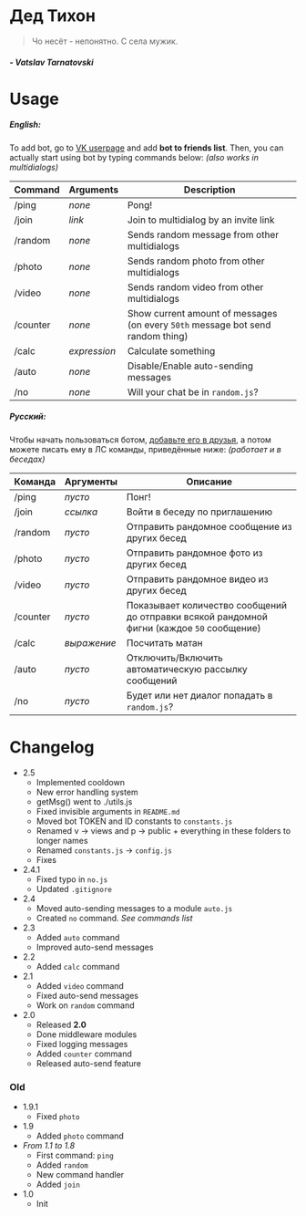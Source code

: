 # Дед Тихон

> Чо несёт - непонятно. С села мужик. 
##### *- Vatslav Tarnatovski*

# Usage

##### English:

To add bot, go to [VK userpage](https://vk.com/tihon_bot) and add **bot to friends list**.
Then, you can actually start using bot by typing commands below: *(also works in multidialogs)*

Command | Arguments | Description
------------ | ------------- | -------------
/ping | *none* | Pong!
/join | *link* | Join to multidialog by an invite link
/random | *none* | Sends random message from other multidialogs
/photo | *none* | Sends random photo from other multidialogs
/video | *none* | Sends random video from other multidialogs
/counter | *none* | Show current amount of messages (on every `50th` message bot send random thing)
/calc | *expression* | Calculate something
/auto | *none* | Disable/Enable auto-sending messages
/no | *none* | Will your chat be in `random.js`?

##### Русский:

Чтобы начать пользоваться ботом, [добавьте его в друзья](https://vk.com/tihon_bot), а потом можете писать ему в ЛС команды, приведённые ниже: *(работает и в беседах)*

Команда | Аргументы | Описание
------------ | ------------- | -------------
/ping | *пусто* | Понг!
/join | *ссылка* | Войти в беседу по приглашению
/random | *пусто* | Отправить рандомное сообщение из других бесед
/photo | *пусто* | Отправить рандомное фото из других бесед
/video | *пусто* | Отправить рандомное видео из других бесед
/counter | *пусто* | Показывает количество сообщений до отправки всякой рандомной фигни (каждое `50` сообщение)
/calc | *выражение* | Посчитать матан
/auto | *пусто* | Отключить/Включить автоматическую рассылку сообщений
/no | *пусто* | Будет или нет диалог попадать в `random.js`?

# Changelog
- 2.5
  - Implemented cooldown
  - New error handling system
  - getMsg() went to ./utils.js
  - Fixed invisible arguments in `README.md`
  - Moved bot TOKEN and ID constants to `constants.js`
  - Renamed v -> views and p -> public + everything in these folders to longer names
  - Renamed `constants.js` -> `config.js`
  - Fixes
- 2.4.1
  - Fixed typo in `no.js`
  - Updated `.gitignore`
- 2.4
  - Moved auto-sending messages to a module `auto.js`
  - Created `no` command. *See commands list*
- 2.3
  - Added `auto` command
  - Improved auto-send messages
- 2.2
  - Added `calc` command
- 2.1
  - Added `video` command
  - Fixed auto-send messages
  - Work on `random` command
- 2.0
  - Released **2.0**
  - Done middleware modules
  - Fixed logging messages
  - Added `counter` command
  - Released auto-send feature

### Old

- 1.9.1
  - Fixed `photo`
- 1.9
  - Added `photo` command
- *From 1.1 to 1.8*
  - First command: `ping`
  - Added `random`
  - New command handler
  - Added `join`
- 1.0
  - Init
